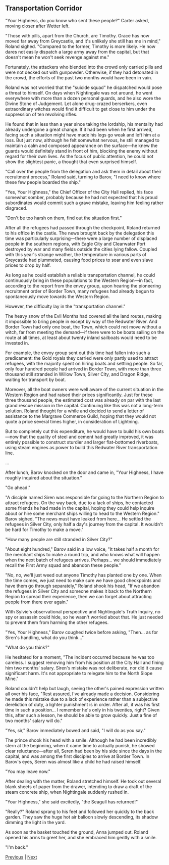 ## Transportation Corridor
"Your Highness, do you know who sent these people?" Carter asked, moving closer after Wetter left.

"Those with pills, apart from the Church, are Timothy. Grace has now moved far away from Greycastle, and it's unlikely she still has me in mind," Roland sighed. "Compared to the former, Timothy is more likely. He now dares not easily dispatch a large army away from the capital, but that doesn't mean he won't seek revenge against me."

Fortunately, the attackers who blended into the crowd only carried pills and were not decked out with gunpowder. Otherwise, if they had detonated in the crowd, the efforts of the past two months would have been in vain.

Roland was not worried that the "suicide squad" he dispatched would pose a threat to himself. On days when Nightingale was not around, he went everywhere with more than a dozen personal guards, and he also wore the Divine Stone of Judgement. Let alone drug-crazed berserkers, even extraordinary witches would find it difficult to get close to him under the suppression of ten revolving rifles.

He found that in less than a year since taking the lordship, his mentality had already undergone a great change. If it had been when he first arrived, facing such a situation might have made his legs go weak and left him at a loss. But just now, although he felt somewhat nervous, he still managed to maintain a calm and composed appearance on the surface—he knew the guards would definitely stand in front of him, blocking the enemy without regard for their own lives. As the focus of public attention, he could not show the slightest panic, a thought that even surprised himself.

"Call over the people from the delegation and ask them in detail about their recruitment process," Roland said, turning to Barov, "I need to know where these few people boarded the ship."

"Yes, Your Highness," the Chief Officer of the City Hall replied, his face somewhat somber, probably because he had not expected that his proud subordinates would commit such a grave mistake, leaving him feeling rather disgraced.

"Don't be too harsh on them, find out the situation first."

After all the refugees had passed through the checkpoint, Roland returned to his office in the castle. The news brought back by the delegation this time was particularly surprising—there were a large number of displaced people in the southern regions, with Eagle City and Clearwater Port destroyed by war and many fields outside the cities lying fallow. Coupled with this year's strange weather, the temperature in various parts of Greycastle had plummeted, causing food prices to soar and even slave prices to drop by half.



As long as he could establish a reliable transportation channel, he could continuously bring in these populations to the Western Region—in fact, according to the report from the envoy group, upon hearing the pioneering recruitment order of Border Town, many refugees had already begun to spontaneously move towards the Western Region.

However, the difficulty lay in the "transportation channel."

The heavy snow of the Evil Months had covered all the land routes, making it impossible to bring people in except by way of the Redwater River. And Border Town had only one boat, the Town, which could not move without a witch, far from meeting the demand—if there were to be boats sailing on the route at all times, at least about twenty inland sailboats would need to be invested in.

For example, the envoy group sent out this time had fallen into such a predicament: the Gold royals they carried were only partly used to attract refugees, with the majority spent on hiring boats and settling people. So far, only four hundred people had arrived in Border Town, with more than three thousand still stranded in Willow Town, Silver City, and Dragon Ridge, waiting for transport by boat.

Moreover, all the boat owners were well aware of the current situation in the Western Region and had raised their prices significantly. Just for these three thousand people, the estimated cost was already on par with the last grand rescue mission in the capital. Continuing like this was not a long-term solution. Roland thought for a while and decided to send a letter of assistance to the Margrave Commerce Guild, hoping that they would not quote a price several times higher, in consideration of Lightning.

But to completely cut this expenditure, he would have to build his own boats—now that the quality of steel and cement had greatly improved, it was entirely possible to construct sturdier and larger flat-bottomed riverboats, using steam engines as power to build this Redwater River transportation line.

...

After lunch, Barov knocked on the door and came in, "Your Highness, I have roughly inquired about the situation."

"Go ahead."



"A disciple named Siren was responsible for going to the Northern Region to attract refugees. On the way back, due to a lack of ships, he contacted some friends he had made in the capital, hoping they could help inquire about or hire some merchant ships willing to head to the Western Region." Barov sighed, "The news must have leaked from here... He settled the refugees in Silver City, only half a day's journey from the capital. It wouldn't be hard for Timothy to make a move."



"How many people are still stranded in Silver City?"



"About eight hundred," Barov said in a low voice, "It takes half a month for the merchant ships to make a round trip, and who knows what will happen when the next batch of refugees arrives. Perhaps... we should immediately recall the First Army squad and abandon these people."



"No, no, we'll just weed out anyone Timothy has planted one by one. When the time comes, we just need to make sure we have good checkpoints and have them go through separately," Roland shook his head, "If we abandon the refugees in Silver City and someone makes it back to the Northern Region to spread their experience, then we can forget about attracting people from there ever again."



With Sylvie's observational perspective and Nightingale's Truth Inquiry, no spy or assassin could hide, so he wasn't worried about that. He just needed to prevent them from harming the other refugees.



"Yes, Your Highness," Barov coughed twice before asking, "Then... as for Siren's handling, what do you think..."



"What do you think?"



He hesitated for a moment, "The incident occurred because he was too careless. I suggest removing him from his position at the City Hall and fining him two months' salary. Siren's mistake was not deliberate, nor did it cause significant harm. It's not appropriate to relegate him to the North Slope Mine."



Roland couldn't help but laugh, seeing the other's pained expression written all over his face, "Rest assured, I've already made a decision. Considering he made this mistake due to a lack of experience rather than a subjective dereliction of duty, a lighter punishment is in order. After all, it was his first time in such a position... I remember he's only in his twenties, right? Given this, after such a lesson, he should be able to grow quickly. Just a fine of two months' salary will do."



"Yes, sir," Barov immediately bowed and said, "I will do as you say."

The prince shook his head with a smile. Although he had been incredibly stern at the beginning, when it came time to actually punish, he showed clear reluctance—after all, Seren had been by his side since the days in the capital, and was among the first disciples to arrive at Border Town. In Barov's eyes, Seren was almost like a child he had raised himself.

"You may leave now."

After dealing with the matter, Roland stretched himself. He took out several blank sheets of paper from the drawer, intending to draw a draft of the steam concrete ship, when Nightingale suddenly rushed in.

"Your Highness," she said excitedly, "the Seagull has returned!"

"Really?" Roland sprang to his feet and followed her quickly to the back garden. They saw the huge hot air balloon slowly descending, its shadow dimming the light in the yard.

As soon as the basket touched the ground, Anna jumped out. Roland opened his arms to greet her, and she embraced him gently with a smile.

"I'm back."





[Previous](CH0340.md) | [Next](CH0342.md)
